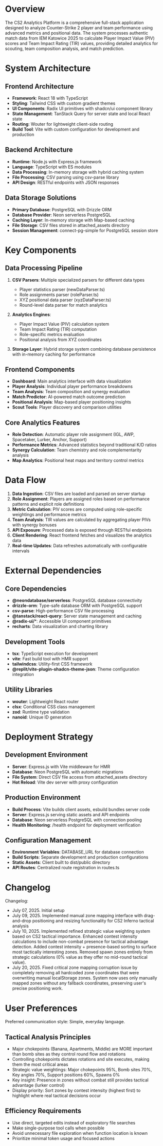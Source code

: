 # Overview

The CS2 Analytics Platform is a comprehensive full-stack application designed to analyze Counter-Strike 2 player and team performance using advanced metrics and positional data. The system processes authentic match data from IEM Katowice 2025 to calculate Player Impact Value (PIV) scores and Team Impact Rating (TIR) values, providing detailed analytics for scouting, team composition analysis, and match prediction.

# System Architecture

## Frontend Architecture
- **Framework**: React 18 with TypeScript
- **Styling**: Tailwind CSS with custom gradient themes
- **UI Components**: Radix UI primitives with shadcn/ui component library
- **State Management**: TanStack Query for server state and local React state
- **Routing**: Wouter for lightweight client-side routing
- **Build Tool**: Vite with custom configuration for development and production

## Backend Architecture
- **Runtime**: Node.js with Express.js framework
- **Language**: TypeScript with ES modules
- **Data Processing**: In-memory storage with hybrid caching system
- **File Processing**: CSV parsing using csv-parse library
- **API Design**: RESTful endpoints with JSON responses

## Data Storage Solutions
- **Primary Database**: PostgreSQL with Drizzle ORM
- **Database Provider**: Neon serverless PostgreSQL
- **Caching Layer**: In-memory storage with Map-based caching
- **File Storage**: CSV files stored in attached_assets directory
- **Session Management**: connect-pg-simple for PostgreSQL session store

# Key Components

## Data Processing Pipeline
1. **CSV Parsers**: Multiple specialized parsers for different data types
   - Player statistics parser (newDataParser.ts)
   - Role assignments parser (roleParser.ts) 
   - XYZ positional data parser (xyzDataParser.ts)
   - Round-level data parser for match analytics

2. **Analytics Engines**:
   - Player Impact Value (PIV) calculation system
   - Team Impact Rating (TIR) computation
   - Role-specific metrics evaluation
   - Positional analysis from XYZ coordinates

3. **Storage Layer**: Hybrid storage system combining database persistence with in-memory caching for performance

## Frontend Components
- **Dashboard**: Main analytics interface with data visualization
- **Player Analysis**: Individual player performance breakdowns
- **Team Analysis**: Team composition and synergy evaluation
- **Match Predictor**: AI-powered match outcome prediction
- **Positional Analysis**: Map-based player positioning insights
- **Scout Tools**: Player discovery and comparison utilities

## Core Analytics Features
- **Role Detection**: Automatic player role assignment (IGL, AWP, Spacetaker, Lurker, Anchor, Support)
- **Performance Metrics**: Advanced statistics beyond traditional K/D ratios
- **Synergy Calculation**: Team chemistry and role complementarity analysis
- **Map Analytics**: Positional heat maps and territory control metrics

# Data Flow

1. **Data Ingestion**: CSV files are loaded and parsed on server startup
2. **Role Assignment**: Players are assigned roles based on performance patterns and explicit role definitions
3. **Metric Calculation**: PIV scores are computed using role-specific weightings and performance metrics
4. **Team Analysis**: TIR values are calculated by aggregating player PIVs with synergy bonuses
5. **API Exposure**: Processed data is exposed through RESTful endpoints
6. **Client Rendering**: React frontend fetches and visualizes the analytics data
7. **Real-time Updates**: Data refreshes automatically with configurable intervals

# External Dependencies

## Core Dependencies
- **@neondatabase/serverless**: PostgreSQL database connectivity
- **drizzle-orm**: Type-safe database ORM with PostgreSQL support
- **csv-parse**: High-performance CSV file processing
- **@tanstack/react-query**: Server state management and caching
- **@radix-ui/***: Accessible UI component primitives
- **recharts**: Data visualization and charting library

## Development Tools
- **tsx**: TypeScript execution for development
- **vite**: Fast build tool with HMR support
- **tailwindcss**: Utility-first CSS framework
- **@replit/vite-plugin-shadcn-theme-json**: Theme configuration integration

## Utility Libraries
- **wouter**: Lightweight React router
- **clsx**: Conditional CSS class management
- **zod**: Runtime type validation
- **nanoid**: Unique ID generation

# Deployment Strategy

## Development Environment
- **Server**: Express.js with Vite middleware for HMR
- **Database**: Neon PostgreSQL with automatic migrations
- **File System**: Direct CSV file access from attached_assets directory
- **Hot Reload**: Vite dev server with proxy configuration

## Production Environment
- **Build Process**: Vite builds client assets, esbuild bundles server code
- **Server**: Express.js serving static assets and API endpoints
- **Database**: Neon serverless PostgreSQL with connection pooling
- **Health Monitoring**: /health endpoint for deployment verification

## Configuration Management
- **Environment Variables**: DATABASE_URL for database connection
- **Build Scripts**: Separate development and production configurations
- **Static Assets**: Client built to dist/public directory
- **API Routes**: Centralized route registration in routes.ts

# Changelog

Changelog:
- July 07, 2025. Initial setup
- July 09, 2025. Implemented manual zone mapping interface with drag-and-drop positioning and resizing functionality for CS2 Inferno tactical analysis
- July 10, 2025. Implemented refined strategic value weighting system based on CS2 tactical importance. Enhanced contest intensity calculations to include non-combat presence for tactical advantage detection. Added contest intensity + presence-based sorting to surface most tactically interesting zones. Removed spawn zones entirely from strategic calculations (0% value as they offer no mid-round tactical value).
- July 20, 2025. Fixed critical zone mapping corruption issue by completely removing all hardcoded zone coordinates that were overwriting manual localStorage zones. System now uses only manually mapped zones without any fallback coordinates, preserving user's precise positioning work.

# User Preferences

Preferred communication style: Simple, everyday language.

## Tactical Analysis Principles
- Major chokepoints (Banana, Apartments, Middle) are MORE important than bomb sites as they control round flow and rotations
- Controlling chokepoints dictates rotations and site executes, making them the most critical areas
- Strategic value weightings: Major chokepoints 95%, Bomb sites 70%, Key angles 70%, Support positions 60%, Spawns 0%
- Key insight: Presence in zones without combat still provides tactical advantage (lurker control)
- Display priority: Sort zones by contest intensity (highest first) to highlight where real tactical decisions occur

## Efficiency Requirements
- Use direct, targeted edits instead of exploratory file searches
- Make single-purpose tool calls when possible
- Avoid unnecessary file exploration when function location is known
- Prioritize minimal token usage and focused actions